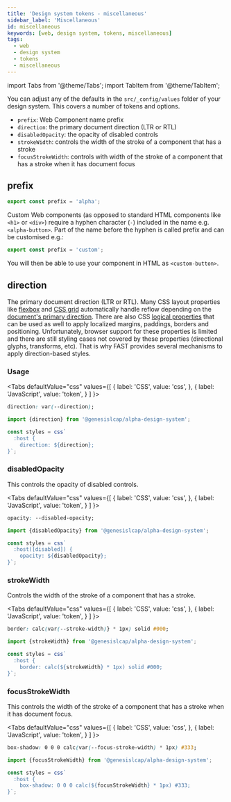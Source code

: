 ```yaml
---
title: 'Design system tokens - miscellaneous'
sidebar_label: 'Miscellaneous'
id: miscellaneous
keywords: [web, design system, tokens, miscellaneous]
tags:
  - web
  - design system
  - tokens
  - miscellaneous
---
```



import Tabs from '@theme/Tabs';
import TabItem from '@theme/TabItem';

You can adjust any of the defaults in the `src/_config/values` folder of your design system. This covers a number of tokens and options.

* `prefix`: Web Component name prefix
* `direction`: the primary document direction (LTR or RTL)
* `disabledOpacity`: the opacity of disabled controls
* `strokeWidth`: controls the width of the stroke of a component that has a stroke
* `focusStrokeWidth`: controls with width of the stroke of a component that has a stroke when it has document focus

## prefix

```ts
export const prefix = 'alpha';
```

Custom Web components (as opposed to standard HTML components like `<h1>` or `<div>`) require a hyphen character (`-`) included in the name e.g. `<alpha-button>`. Part of the name before the hyphen is called prefix and can be customised e.g.:

```ts
export const prefix = 'custom';
```

You will then be able to use your component in HTML as `<custom-button>`.

## direction

The primary document direction (LTR or RTL). Many CSS layout properties like [flexbox](https://developer.mozilla.org/en-US/docs/Web/CSS/CSS_Flexible_Box_Layout/Basic_Concepts_of_Flexbox) and [CSS grid](https://developer.mozilla.org/en-US/docs/Web/CSS/CSS_Grid_Layout/Basic_Concepts_of_Grid_Layout) automatically handle reflow depending on the [document's primary direction](https://www.w3.org/International/questions/qa-html-dir). There are also CSS [logical properties](https://developer.mozilla.org/en-US/docs/Web/CSS/CSS_Logical_Properties/Basic_concepts) that can be used as well to apply localized margins, paddings, borders and positioning. Unfortunately, browser support for these properties is limited and there are still styling cases not covered by these properties (directional glyphs, transforms, etc). That is why FAST provides several mechanisms to apply direction-based styles.

### Usage

<Tabs
  defaultValue="css"
  values={[
    { label: 'CSS', value: 'css', },
    { label: 'JavaScript', value: 'token', }
  ]
}>
<TabItem value="css">

```css
direction: var(--direction);
```

</TabItem>
<TabItem value="token">

```ts
import {direction} from '@genesislcap/alpha-design-system';

const styles = css`
  :host {
    direction: ${direction};
}`;
```

</TabItem>
</Tabs>

### disabledOpacity

This controls the opacity of disabled controls.

<Tabs
  defaultValue="css"
  values={[
    { label: 'CSS', value: 'css', },
    { label: 'JavaScript', value: 'token', }
  ]
}>
<TabItem value="css">

```css
opacity: --disabled-opacity;
```

</TabItem>
<TabItem value="token">

```ts
import {disabledOpacity} from '@genesislcap/alpha-design-system';

const styles = css`
  :host([disabled]) {
    opacity: ${disabledOpacity};
}`;
```

</TabItem>
</Tabs>


### strokeWidth

Controls the width of the stroke of a component that has a stroke.


<Tabs
  defaultValue="css"
  values={[
    { label: 'CSS', value: 'css', },
    { label: 'JavaScript', value: 'token', }
  ]
}>
<TabItem value="css">

```css
border: calc(var(--stroke-width)} * 1px) solid #000;
```

</TabItem>
<TabItem value="token">

```ts
import {strokeWidth} from '@genesislcap/alpha-design-system';

const styles = css`
  :host {
    border: calc(${strokeWidth} * 1px) solid #000;
}`;
```

</TabItem>
</Tabs>

### focusStrokeWidth

This controls the width of the stroke of a component that has a stroke when it has document focus.

<Tabs
  defaultValue="css"
  values={[
    { label: 'CSS', value: 'css', },
    { label: 'JavaScript', value: 'token', }
  ]
}>
<TabItem value="css">

```css
box-shadow: 0 0 0 calc(var(--focus-stroke-width) * 1px) #333;
```

</TabItem>
<TabItem value="token">

```ts
import {focusStrokeWidth} from '@genesislcap/alpha-design-system';

const styles = css`
  :host {
    box-shadow: 0 0 0 calc(${focusStrokeWidth} * 1px) #333;
}`;
```

</TabItem>
</Tabs>
